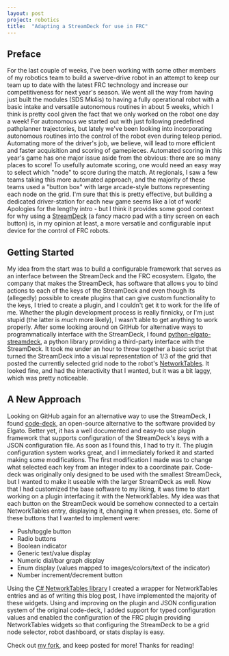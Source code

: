 ```yaml
---
layout: post
project: robotics
title:  "Adapting a StreamDeck for use in FRC"
---
```


<!-- During the past couple of weeks, I've been working with my robotics team to build an offseason swerve-drive robot. It has been really fun to finally be able to tap into the potential of a swerve drive base, especially the precision and ease of driving autonomously. After tuning and programming autonomous routines for the robot, we started working on adding more automation into the teleop period (auto scoring, automatically driving to the substation, etc). In doing this we realized how handy it would be to have a way to select which grid node we want to score - I've seen this done in a few different ways at competitions, mostly wood/polycarbonate panels with arcade buttons for each node. 

TODO: 
 - How I got the idea
 - How the bigger concept developed
 - Development process and current state
 - Future features, etc. -->

## Preface

For the last couple of weeks, I've been working with some other members of my robotics team to build a swerve-drive robot in an attempt to keep our team up to date with the latest FRC technology and increase our competitiveness for next year's season. We went all the way from having just built the modules (SDS Mk4is) to having a fully operational robot with a basic intake and versatile autonomous routines in about 5 weeks, which I think is pretty cool given the fact that we only worked on the robot one day a week! For autonomous we started out with just following predefined pathplanner trajectories, but lately we've been looking into incorporating autonomous routines into the control of the robot even during teleop period. Automating more of the driver's job, we believe, will lead to more efficient and faster acquisition and scoring of gamepieces. Automated scoring in this year's game has one major issue aside from the obvious: there are so many places to score! To usefully automate scoring, one would need an easy way to select which "node" to score during the match. At regionals, I saw a few teams taking this more automated approach, and the majority of these teams used a "button box" with large arcade-style buttons representing each node on the grid. I'm sure that this is pretty effective, but building a dedicated driver-station for each new game seems like a lot of work! Apologies for the lengthy intro - but I think it provides some good context for why using a [StreamDeck](https://www.elgato.com/us/en/s/welcome-to-stream-deck) (a fancy macro pad with a tiny screen on each button) is, in my opinion at least, a more versatile and configurable input device for the control of FRC robots.

## Getting Started

My idea from the start was to build a configurable framework that serves as an interface between the StreamDeck and the FRC ecosystem. Elgato, the company that makes the StreamDeck, has software that allows you to bind actions to each of the keys of the StreamDeck and even though its (allegedly) possible to create plugins that can give custom functionality to the keys, I tried to create a plugin, and I couldn't get it to work for the life of me. Whether the plugin development process is really finnicky, or I'm just stupid (the latter is *much* more likely), I wasn't able to get anything to work properly. After some looking around on GitHub for alternative ways to programmatically interface with the StreamDeck, I found [python-elgato-streamdeck](https://github.com/abcminiuser/python-elgato-streamdeck), a python library providing a third-party interface with the StreamDeck. It took me under an hour to throw together a basic script that turned the StreamDeck into a visual representation of 1/3 of the grid that posted the currently selected grid node to the robot's [NetworkTables](https://docs.wpilib.org/en/stable/docs/software/networktables/networktables-intro.html). It looked fine, and had the interactivity that I wanted, but it was a bit laggy, which was pretty noticeable. 

## A New Approach

Looking on GitHub again for an alternative way to use the StreamDeck, I found [code-deck](https://github.com/hagronnestad/code-deck), an open-source alternative to the software provided by Elgato. Better yet, it has a well documented and easy-to use plugin framework that supports configuration of the StreamDeck's keys with a JSON configuration file. As soon as I found this, I had to try it. The plugin configuration system works great, and I immediately forked it and started making some modifications. The first modification I made was to change what selected each key from an integer index to a coordinate pair. Code-deck was originally only designed to be used with the smallest StreamDeck, but I wanted to make it useable with the larger StreamDeck as well. Now that I had customized the base software to my liking, it was time to start working on a plugin interfacing it with the NetworkTables. My idea was that each button on the StreamDeck would be somehow connected to a certain NetworkTables entry, displaying it, changing it when presses, etc. Some of these buttons that I wanted to implement were:

- Push/toggle button
- Radio buttons
- Boolean indicator
- Generic text/value display
- Numeric dial/bar graph display
- Enum display (values mapped to images/colors/text of the indicator)
- Number increment/decrement button

Using the [C# NetworkTables library](https://github.com/robotdotnet/NetworkTables) I created a wrapper for NetworkTables entries and as of writing this blog post, I have implemented the majority of these widgets. Using and improving on the plugin and JSON configuration system of the original code-deck, I added support for typed configuration values and enabled the configuration of the FRC plugin providing NetworkTables widgets so that configuring the StreamDeck to be a grid node selector, robot dashboard, or stats display is easy.

Check out [my fork](https://github.com/NifleySnifley/code-deck-frc), and keep posted for more! Thanks for reading!
